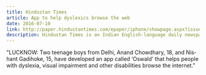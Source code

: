 ```yaml
---
title: Hindustan Times
article: App to help dyslexics browse the web
date: 2016-07-10
link: http://paper.hindustantimes.com/epaper/iphone/showpage.aspx?issue=89332016071000000000001001&page=6&returnUrl=http%253a%252f%252fpaper.hindustantimes.com%252fepaper%252fiphone%252fhomepage.aspx%2523_title89332016071000000000001001%252fwatitle8933201607100
description: Hindustan Times is an Indian English-language daily newspaper founded in 1924 with roots in the Indian independence movement of the period. Hindustan Times was inaugurated by Mahatma Gandhi
---
```


"LUCKNOW: Two teenage boys from Delhi, Anand Chowd­hary, 18, and Nis­hant Gadi­hoke, 15, have de­vel­oped an app called ‘Oswald’ that helps peo­ple with dys­lexia, vis­ual im­pair­ment and other dis­abil­i­ties browse the in­ter­net."